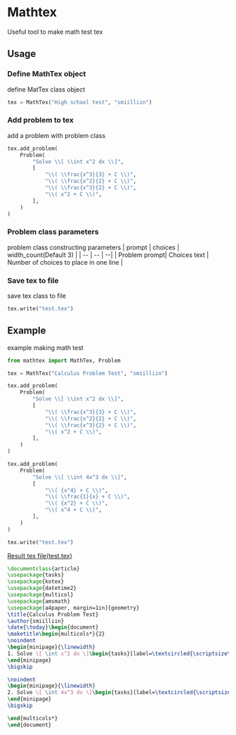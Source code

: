 # Mathtex
Useful tool to make math test tex

## Usage

### Define MathTex object
define MatTex class object
```py
tex = MathTex("High school test", "smiilliin")
```

### Add problem to tex
add a problem with problem class
```py
tex.add_problem(
    Problem(
        "Solve \\[ \\int x^2 dx \\]",
        [
            "\\( \\frac{x^3}{3} + C \\)",
            "\\( \\frac{x^2}{2} + C \\)",
            "\\( \\frac{x^3}{2} + C \\)",
            "\\( x^2 + C \\)",
        ],
    )
)
```
### Problem class parameters
problem class constructing parameters
| prompt | choices  | width_count(Default 3) |
| -- | -- | --|
| Problem prompt| Choices text | Number of choices to place in one line |

### Save tex to file
save tex class to file
```py
tex.write("test.tex")
```

## Example
example making math test
```py
from mathtex import MathTex, Problem

tex = MathTex("Calculus Problem Test", "smiilliin")

tex.add_problem(
    Problem(
        "Solve \\[ \\int x^2 dx \\]",
        [
            "\\( \\frac{x^3}{3} + C \\)",
            "\\( \\frac{x^2}{2} + C \\)",
            "\\( \\frac{x^3}{2} + C \\)",
            "\\( x^2 + C \\)",
        ],
    )
)

tex.add_problem(
    Problem(
        "Solve \\[ \\int 4x^3 dx \\]",
        [
            "\\( {x^4} + C \\)",
            "\\( \\frac{1}{x} + C \\)",
            "\\( {x^2} + C \\)",
            "\\( x^4 + C \\)",
        ],
    )
)

tex.write("test.tex")
```
[Result tex file(test.tex)](./test.pdf)
```tex
\documentclass{article}
\usepackage{tasks}
\usepackage{kotex}
\usepackage{datetime2}
\usepackage{multicol}
\usepackage{amsmath}
\usepackage[a4paper, margin=1in]{geometry}
\title{Calculus Problem Test}
\author{smiilliin}
\date{\today}\begin{document}
\maketitle\begin{multicols*}{2}
\noindent
\begin{minipage}{\linewidth}
1. Solve \[ \int x^2 dx \]\begin{tasks}[label=\textcircled{\scriptsize\arabic*},label-width=13pt](3)\task \( \frac{x^3}{3} + C \)\task \( \frac{x^2}{2} + C \)\task \( \frac{x^3}{2} + C \)\task \( x^2 + C \)\end{tasks}
\end{minipage}
\bigskip

\noindent
\begin{minipage}{\linewidth}
2. Solve \[ \int 4x^3 dx \]\begin{tasks}[label=\textcircled{\scriptsize\arabic*},label-width=13pt](3)\task \( {x^4} + C \)\task \( \frac{1}{x} + C \)\task \( {x^2} + C \)\task \( x^4 + C \)\end{tasks}
\end{minipage}
\bigskip

\end{multicols*}
\end{document}
```